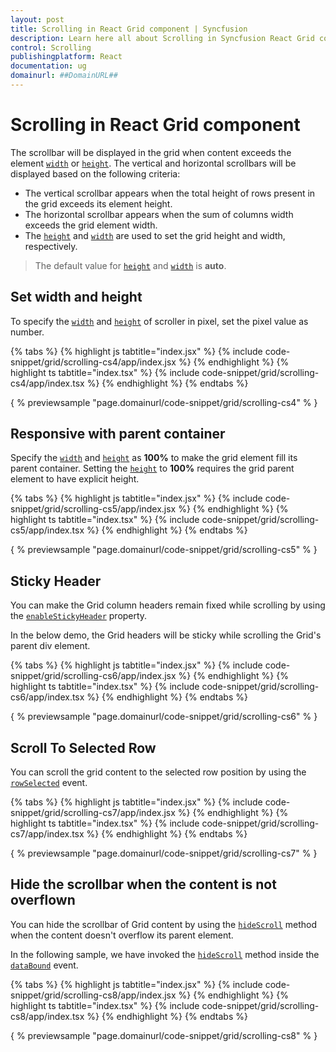 ```yaml
---
layout: post
title: Scrolling in React Grid component | Syncfusion
description: Learn here all about Scrolling in Syncfusion React Grid component of Syncfusion Essential JS 2 and more.
control: Scrolling 
publishingplatform: React
documentation: ug
domainurl: ##DomainURL##
---
```


# Scrolling in React Grid component

 The scrollbar will be displayed in the grid when content exceeds the element [`width`](https://ej2.syncfusion.com/angular/documentation/api/grid/#width) or [`height`](https://ej2.syncfusion.com/angular/documentation/api/grid/#height).
 The vertical and horizontal scrollbars will be displayed based on the following criteria:

* The vertical scrollbar appears when the total height of rows present in the grid exceeds its element height.
* The horizontal scrollbar appears when the sum of columns width exceeds the grid element width.
* The [`height`](https://ej2.syncfusion.com/angular/documentation/api/grid/#height) and
[`width`](https://ej2.syncfusion.com/angular/documentation/api/grid/#width) are used to set the grid height and width, respectively.

> The default value for [`height`](https://ej2.syncfusion.com/angular/documentation/api/grid/#height) and [`width`](https://ej2.syncfusion.com/angular/documentation/api/grid/#width) is **auto**.

## Set width and height

To specify the [`width`](https://ej2.syncfusion.com/angular/documentation/api/grid/#width) and [`height`](https://ej2.syncfusion.com/angular/documentation/api/grid/#height)
of scroller in pixel, set the pixel value as number.

{% tabs %}
{% highlight js tabtitle="index.jsx" %}
{% include code-snippet/grid/scrolling-cs4/app/index.jsx %}
{% endhighlight %}
{% highlight ts tabtitle="index.tsx" %}
{% include code-snippet/grid/scrolling-cs4/app/index.tsx %}
{% endhighlight %}
{% endtabs %}

{ % previewsample "page.domainurl/code-snippet/grid/scrolling-cs4" % }

## Responsive with parent container

Specify the [`width`](https://ej2.syncfusion.com/angular/documentation/api/grid/#width) and [`height`](https://ej2.syncfusion.com/angular/documentation/api/grid/#height) as **100%** to make the grid element fill its parent container.
Setting the [`height`](https://ej2.syncfusion.com/angular/documentation/api/grid/#height) to **100%** requires the grid parent element to have explicit height.

{% tabs %}
{% highlight js tabtitle="index.jsx" %}
{% include code-snippet/grid/scrolling-cs5/app/index.jsx %}
{% endhighlight %}
{% highlight ts tabtitle="index.tsx" %}
{% include code-snippet/grid/scrolling-cs5/app/index.tsx %}
{% endhighlight %}
{% endtabs %}

{ % previewsample "page.domainurl/code-snippet/grid/scrolling-cs5" % }

## Sticky Header

You can make the Grid column headers remain fixed while scrolling by using the [`enableStickyHeader`](https://ej2.syncfusion.com/angular/documentation/api/grid/#enablestickyheader) property.

In the below demo, the Grid headers will be sticky while scrolling the Grid's parent div element.

{% tabs %}
{% highlight js tabtitle="index.jsx" %}
{% include code-snippet/grid/scrolling-cs6/app/index.jsx %}
{% endhighlight %}
{% highlight ts tabtitle="index.tsx" %}
{% include code-snippet/grid/scrolling-cs6/app/index.tsx %}
{% endhighlight %}
{% endtabs %}

{ % previewsample "page.domainurl/code-snippet/grid/scrolling-cs6" % }

## Scroll To Selected Row

You can scroll the grid content to the selected row position by using the [`rowSelected`](https://ej2.syncfusion.com/angular/documentation/api/grid/#rowselected) event.

{% tabs %}
{% highlight js tabtitle="index.jsx" %}
{% include code-snippet/grid/scrolling-cs7/app/index.jsx %}
{% endhighlight %}
{% highlight ts tabtitle="index.tsx" %}
{% include code-snippet/grid/scrolling-cs7/app/index.tsx %}
{% endhighlight %}
{% endtabs %}

{ % previewsample "page.domainurl/code-snippet/grid/scrolling-cs7" % }

## Hide the scrollbar when the content is not overflown

You can hide the scrollbar of Grid content by using the [`hideScroll`](https://ej2.syncfusion.com/angular/documentation/api/grid/#hidescroll) method when the content doesn't overflow its parent element.

In the following sample, we have invoked the [`hideScroll`](https://ej2.syncfusion.com/angular/documentation/api/grid/#hidescroll) method inside the [`dataBound`](https://ej2.syncfusion.com/angular/documentation/api/grid/#databound) event.

{% tabs %}
{% highlight js tabtitle="index.jsx" %}
{% include code-snippet/grid/scrolling-cs8/app/index.jsx %}
{% endhighlight %}
{% highlight ts tabtitle="index.tsx" %}
{% include code-snippet/grid/scrolling-cs8/app/index.tsx %}
{% endhighlight %}
{% endtabs %}

{ % previewsample "page.domainurl/code-snippet/grid/scrolling-cs8" % }